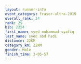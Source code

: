 ```yaml
---
layout: runner-info 
event_category: fraser-ultra-2019 
overall_rank: 34
rank: 29
bib: 2254
first_name: syed mohammad syafiq
last_name: syed abd hadi
distance: 22KM
category_km: 22KM
gender: Male
finish_time: 3-05-57
---
```

